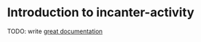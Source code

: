 # Introduction to incanter-activity

TODO: write [great documentation](http://jacobian.org/writing/what-to-write/)

